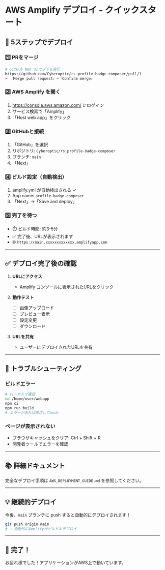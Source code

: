 # AWS Amplify デプロイ - クイックスタート

## 🚀 5ステップでデプロイ

### 1️⃣ PRをマージ
```bash
# GitHub Web UIで以下を実行：
https://github.com/Cyberoptic/rs_profile-badge-composer/pull/1
→ 「Merge pull request」→「Confirm merge」
```

### 2️⃣ AWS Amplify を開く
1. https://console.aws.amazon.com/ にログイン
2. サービス検索で「Amplify」
3. 「Host web app」をクリック

### 3️⃣ GitHubと接続
1. 「GitHub」を選択
2. リポジトリ: `Cyberoptic/rs_profile-badge-composer`
3. ブランチ: `main`
4. 「Next」

### 4️⃣ ビルド設定（自動検出）
1. amplify.yml が自動検出される ✓
2. App name: `profile-badge-composer`
3. 「Next」→「Save and deploy」

### 5️⃣ 完了を待つ
- ⏱️ ビルド時間: 約3-5分
- ✅ 完了後、URLが表示されます
- 🌐 `https://main.xxxxxxxxxxxxx.amplifyapp.com`

---

## ✅ デプロイ完了後の確認

1. **URLにアクセス**
   - Amplify コンソールに表示されたURLをクリック

2. **動作テスト**
   - [ ] 画像アップロード
   - [ ] プレビュー表示
   - [ ] 設定変更
   - [ ] ダウンロード

3. **URLを共有**
   - ユーザーにデプロイされたURLを共有

---

## 🔧 トラブルシューティング

### ビルドエラー
```bash
# ローカルで確認
cd /home/user/webapp
npm ci
npm run build
# エラーがあれば修正してpush
```

### ページが表示されない
- ブラウザキャッシュをクリア: Ctrl + Shift + R
- 開発者ツールでエラーを確認

---

## 📚 詳細ドキュメント

完全なデプロイ手順は `AWS_DEPLOYMENT_GUIDE.md` を参照してください。

---

## 💡 継続的デプロイ

今後、`main` ブランチに push すると自動的にデプロイされます！

```bash
git push origin main
# → 自動的にAmplifyがビルド＆デプロイ
```

---

## 🎉 完了！

お疲れ様でした！アプリケーションがAWS上で動いています。
